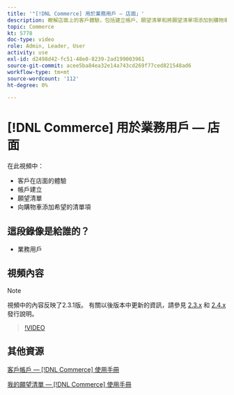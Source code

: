 ```yaml
---
title: '"[!DNL Commerce] 用於業務用戶 — 店面」'
description: 瞭解店面上的客戶體驗，包括建立帳戶、願望清單和將願望清單項添加到購物車
topic: Commerce
kt: 5778
doc-type: video
role: Admin, Leader, User
activity: use
exl-id: d2498d42-fc51-48e0-8239-2ad199003961
source-git-commit: acee5ba84ea32e14a743cd269f77ced821548ad6
workflow-type: tm+mt
source-wordcount: '112'
ht-degree: 0%

---
```


# [!DNL Commerce] 用於業務用戶 — 店面

在此視頻中：

- 客戶在店面的體驗
- 帳戶建立
- 願望清單
- 向購物車添加希望的清單項

## 這段錄像是給誰的？

- 業務用戶

## 視頻內容

>[!NOTE]
>
>視頻中的內容反映了2.3.1版。 有關以後版本中更新的資訊，請參見 [ 2.3.x](https://devdocs.magento.com/guides/v2.3/release-notes/bk-release-notes.html) 和 [2.4.x](https://devdocs.magento.com/guides/v2.4/release-notes/bk-release-notes.html) 發行說明。

>[!VIDEO](https://video.tv.adobe.com/v/36188?quality=12&learn=on)

## 其他資源

[客戶帳戶 —  [!DNL Commerce] 使用手冊](https://docs.magento.com/user-guide/customers/customer-account.html)

[我的願望清單 —  [!DNL Commerce] 使用手冊](https://docs.magento.com/user-guide/customers/account-dashboard-my-wish-list.html)
